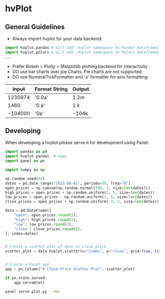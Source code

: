 # hvPlot

## General Guidelines

- Always import hvplot for your data backend:

```python
import hvplot.pandas # will add .hvplot namespace to Pandas dataframes
import hvplot.polars # will add .hvplot namespace to Polars dataframes
...
```

- Prefer Bokeh > Plotly > Matplotlib plotting backend for interactivity
- DO use bar charts over pie Charts. Pie charts are not supported.
- DO use NumeralTickFormatter and 'a' formatter for axis formatting:

| Input | Format String | Output |
| - |  - | - |
| 1230974 | '0.0a' | 1.2m |
| 1460 | '0 a' | 1 k |
| -104000 | '0a' | -104k |

## Developing

When developing a hvplot please serve it for development using Panel:

```python
import pandas as pd
import hvplot.pandas  # noqa
import panel as pn

import numpy as np

np.random.seed(42)
dates = pd.date_range("2022-08-01", periods=30, freq="B")
open_prices = np.cumsum(np.random.normal(100, 2, size=len(dates)))
high_prices = open_prices + np.random.uniform(1, 5, size=len(dates))
low_prices = open_prices - np.random.uniform(1, 5, size=len(dates))
close_prices = open_prices + np.random.uniform(-3, 3, size=len(dates))

data = pd.DataFrame({
    "open": open_prices.round(2),
    "high": high_prices.round(2),
    "low": low_prices.round(2),
    "close": close_prices.round(2),
}, index=dates)


# Create a scatter plot of date vs close price
scatter_plot = data.hvplot.scatter(x="index", y="close", grid=True, title="Close Price Scatter Plot", xlabel="Date", ylabel="Close Price")


# Create a Panel app
app = pn.Column("# Close Price Scatter Plot", scatter_plot)

if pn.state.served:
    app.servable()
```

```bash
panel serve plot.py --dev
```
